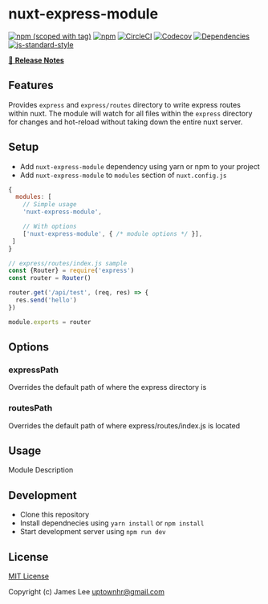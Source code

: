 # nuxt-express-module
[![npm (scoped with tag)](https://img.shields.io/npm/v/nuxt-express-module/latest.svg?style=flat-square)](https://npmjs.com/package/nuxt-express-module)
[![npm](https://img.shields.io/npm/dt/nuxt-express-module.svg?style=flat-square)](https://npmjs.com/package/nuxt-express-module)
[![CircleCI](https://img.shields.io/circleci/project/github/.svg?style=flat-square)](https://circleci.com/gh/)
[![Codecov](https://img.shields.io/codecov/c/github/.svg?style=flat-square)](https://codecov.io/gh/)
[![Dependencies](https://david-dm.org//status.svg?style=flat-square)](https://david-dm.org/)
[![js-standard-style](https://img.shields.io/badge/code_style-standard-brightgreen.svg?style=flat-square)](http://standardjs.com)

> 

[📖 **Release Notes**](./CHANGELOG.md)

## Features

Provides `express` and `express/routes` directory to write express routes within nuxt. The module will watch for all files within the `express` directory for changes and hot-reload without taking down the entire nuxt server.

## Setup
- Add `nuxt-express-module` dependency using yarn or npm to your project
- Add `nuxt-express-module` to `modules` section of `nuxt.config.js`

```js
{
  modules: [
    // Simple usage
    'nuxt-express-module',

    // With options
    ['nuxt-express-module', { /* module options */ }],
 ]
}
```

```js
// express/routes/index.js sample
const {Router} = require('express')
const router = Router()

router.get('/api/test', (req, res) => {
  res.send('hello')
})

module.exports = router

```


## Options

### expressPath
Overrides the default path of where the express directory is

### routesPath
Overrides the default path of where express/routes/index.js is located

## Usage

Module Description

## Development

- Clone this repository
- Install dependnecies using `yarn install` or `npm install`
- Start development server using `npm run dev`

## License

[MIT License](./LICENSE)

Copyright (c) James Lee <uptownhr@gmail.com>
